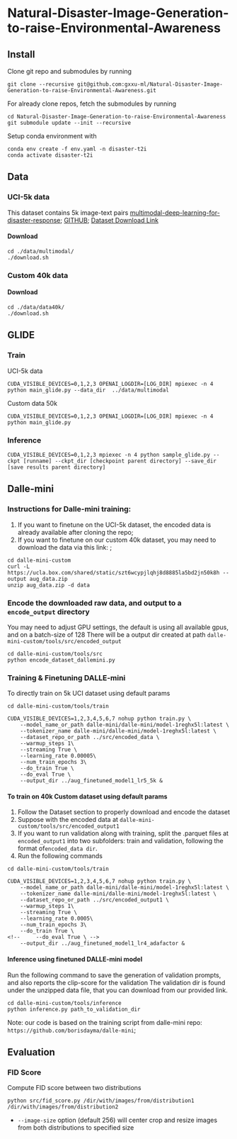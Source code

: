 # Natural-Disaster-Image-Generation-to-raise-Environmental-Awareness

## Install
Clone git repo and submodules by running
```
git clone --recursive git@github.com:gxxu-ml/Natural-Disaster-Image-Generation-to-raise-Environmental-Awareness.git
```

For already clone repos, fetch the submodules by running
```
cd Natural-Disaster-Image-Generation-to-raise-Environmental-Awareness
git submodule update --init --recursive
```

Setup conda environment with 
```
conda env create -f env.yaml -n disaster-t2i
conda activate disaster-t2i
```

## Data
### UCI-5k data
This dataset contains 5k image-text pairs
[multimodal-deep-learning-for-disaster-response](http://idl.iscram.org/files/husseinmouzannar/2018/2129_HusseinMouzannar_etal2018.pdf); [GITHUB](https://github.com/husseinmozannar/multimodal-deep-learning-for-disaster-response); [Dataset Download Link](https://drive.google.com/u/1/uc?id=1lLhTpfYBFaYwlAVaH7J-myHuN8mdV595&export=download)

#### Download
```
cd ./data/multimodal/
./download.sh
```
### Custom 40k data
#### Download
```
cd ./data/data40k/
./download.sh
```

## GLIDE
### Train
UCI-5k data
```
CUDA_VISIBLE_DEVICES=0,1,2,3 OPENAI_LOGDIR=[LOG_DIR] mpiexec -n 4 python main_glide.py --data_dir  ../data/multimodal
```
Custom data 50k
```
CUDA_VISIBLE_DEVICES=0,1,2,3 OPENAI_LOGDIR=[LOG_DIR] mpiexec -n 4 python main_glide.py
```
### Inference
```
CUDA_VISIBLE_DEVICES=0,1,2,3 mpiexec -n 4 python sample_glide.py --ckpt [runname] --ckpt_dir [checkpoint parent directory] --save_dir [save results parent directory]
```

## Dalle-mini

### Instructions for Dalle-mini training:
1. If you want to finetune on the UCI-5k dataset, the encoded data is already available after cloning the repo; 
2. If you want to finetune on our custom 40k dataset, you may need to download the data via this link: ;
```
cd dalle-mini-custom 
curl -L https://ucla.box.com/shared/static/szt6wcypjlqhj8d8885la5bd2jn50k8h --output aug_data.zip
unzip aug_data.zip -d data
```

### Encode the downloaded raw data, and output to a `encode_output` directory
You may need to adjust GPU settings, the default is using all available gpus, and on a batch-size of 128
There will be a output dir created at path `dalle-mini-custom/tools/src/encoded_output`
```
cd dalle-mini-custom/tools/src
python encode_dataset_dallemini.py
```

### Training & Finetuning DALLE-mini

To directly train on 5k UCI dataset using default params

```
cd dalle-mini-custom/tools/train

CUDA_VISIBLE_DEVICES=1,2,3,4,5,6,7 nohup python train.py \
    --model_name_or_path dalle-mini/dalle-mini/model-1reghx5l:latest \
    --tokenizer_name dalle-mini/dalle-mini/model-1reghx5l:latest \
    --dataset_repo_or_path ../src/encoded_data \
    --warmup_steps 1\
    --streaming True \
    --learning_rate 0.00005\
    --num_train_epochs 3\
    --do_train True \
    --do_eval True \
    --output_dir ../aug_finetuned_model1_lr5_5k &
```
#### To train on 40k Custom dataset using default params
1. Follow the Dataset section to properly download and encode the dataset
2. Suppose with the encoded data at `dalle-mini-custom/tools/src/encoded_output1`
3. If you want to run validation along with training, split the .parquet files at `encoded_output1` into two subfolders: train and validation, following the format of`encoded_data dir`.
4. Run the following commands
```
cd dalle-mini-custom/tools/train

CUDA_VISIBLE_DEVICES=1,2,3,4,5,6,7 nohup python train.py \
    --model_name_or_path dalle-mini/dalle-mini/model-1reghx5l:latest \
    --tokenizer_name dalle-mini/dalle-mini/model-1reghx5l:latest \
    --dataset_repo_or_path ../src/encoded_output1 \
    --warmup_steps 1\
    --streaming True \
    --learning_rate 0.0005\
    --num_train_epochs 3\
    --do_train True \
<!--     --do_eval True \ -->
    --output_dir ../aug_finetuned_model1_lr4_adafactor &
```

#### Inference using finetuned DALLE-mini model
Run the following command to save the generation of validation prompts, and also reports the clip-score for the validation
The validation dir is found under the unzipped data file, that you can download from our provided link.
```
cd dalle-mini-custom/tools/inference
python inference.py path_to_validation_dir
```

Note: our code is based on the training script from dalle-mini repo: `https://github.com/borisdayma/dalle-mini`;

## Evaluation

### FID Score
Compute FID score between two distributions
```
python src/fid_score.py /dir/with/images/from/distribution1 /dir/with/images/from/distribution2
```
- `--image-size` option (default 256) will center crop and resize images from both distributions to specified size
